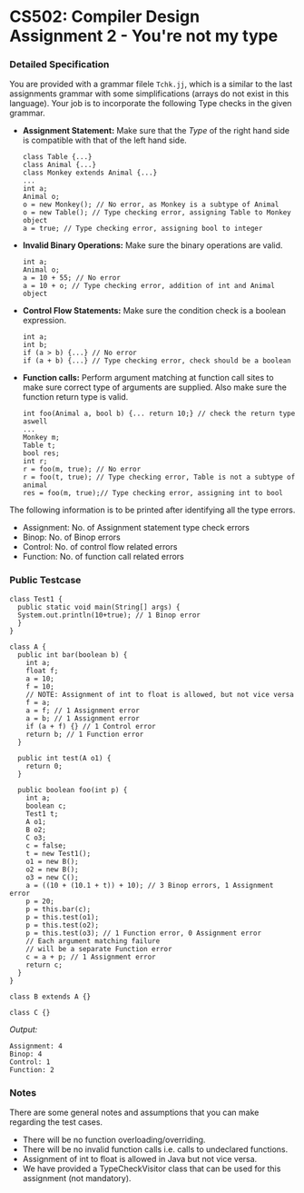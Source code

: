 # CS502: Compiler Design Assignment 2 - You're not my type

### Detailed Specification

You are provided with a grammar filele `Tchk.jj`, which is a similar to the last assignments grammar with
some simplifications (arrays do not exist in this language). Your job is to incorporate the following Type
checks in the given grammar.
- **Assignment Statement:** Make sure that the *Type* of the right hand side is compatible with that of the left hand side.
  ```
  class Table {...}
  class Animal {...}
  class Monkey extends Animal {...}
  ...
  int a;
  Animal o;
  o = new Monkey(); // No error, as Monkey is a subtype of Animal
  o = new Table(); // Type checking error, assigning Table to Monkey object
  a = true; // Type checking error, assigning bool to integer
  ```
- **Invalid Binary Operations:** Make sure the binary operations are valid.
  ```
  int a;
  Animal o;
  a = 10 + 55; // No error
  a = 10 + o; // Type checking error, addition of int and Animal object
  ```
- **Control Flow Statements:** Make sure the condition check is a boolean expression.
  ```
  int a;
  int b;
  if (a > b) {...} // No error
  if (a + b) {...} // Type checking error, check should be a boolean
  ```
- **Function calls:** Perform argument matching at function call sites to make sure correct type of arguments are supplied. Also make sure the function return type is valid.
  ```
  int foo(Animal a, bool b) {... return 10;} // check the return type aswell
  ...
  Monkey m;
  Table t;
  bool res;
  int r;
  r = foo(m, true); // No error
  r = foo(t, true); // Type checking error, Table is not a subtype of animal
  res = foo(m, true);// Type checking error, assigning int to bool
  ```

The following information is to be printed after identifying all the type errors.
- Assignment: No. of Assignment statement type check errors
- Binop: No. of Binop errors
- Control: No. of control flow related errors
- Function: No. of function call related errors


### Public Testcase
```
class Test1 {
  public static void main(String[] args) {
  System.out.println(10+true); // 1 Binop error
  }
}

class A {
  public int bar(boolean b) {
    int a;
    float f;
    a = 10;
    f = 10;
    // NOTE: Assignment of int to float is allowed, but not vice versa
    f = a;
    a = f; // 1 Assignment error
    a = b; // 1 Assignment error
    if (a + f) {} // 1 Control error
    return b; // 1 Function error
  }
  
  public int test(A o1) {
    return 0;
  }
  
  public boolean foo(int p) {
    int a;
    boolean c;
    Test1 t;
    A o1;
    B o2;
    C o3;
    c = false;
    t = new Test1();
    o1 = new B();
    o2 = new B();
    o3 = new C();
    a = ((10 + (10.1 + t)) + 10); // 3 Binop errors, 1 Assignment error
    p = 20;
    p = this.bar(c);
    p = this.test(o1);
    p = this.test(o2);
    p = this.test(o3); // 1 Function error, 0 Assignment error
    // Each argument matching failure
    // will be a separate Function error
    c = a + p; // 1 Assignment error
    return c;
  }
}

class B extends A {}

class C {}
```

*Output:*
```
Assignment: 4
Binop: 4
Control: 1
Function: 2
```


### Notes
There are some general notes and assumptions that you can make regarding the test cases.

- There will be no function overloading/overriding.
- There will be no invalid function calls i.e. calls to undeclared functions.
- Assignment of int to float is allowed in Java but not vice versa.
- We have provided a TypeCheckVisitor class that can be used for this assignment (not mandatory).
